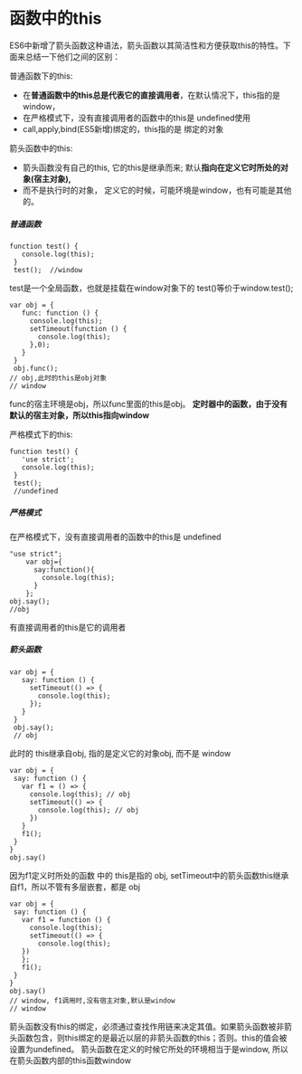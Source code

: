 # 函数中的this

ES6中新增了箭头函数这种语法，箭头函数以其简洁性和方便获取this的特性。下面来总结一下他们之间的区别：

普通函数下的this:

* 在**普通函数中的this总是代表它的直接调用者**，在默认情况下，this指的是window，
* 在严格模式下，没有直接调用者的函数中的this是 undefined使用
* call,apply,bind(ES5新增)绑定的，this指的是 绑定的对象

箭头函数中的this:

* 箭头函数没有自己的this, 它的this是继承而来; 默认**指向在定义它时所处的对象(宿主对象),**
* 而不是执行时的对象， 定义它的时候，可能环境是window，也有可能是其他的。

##### 普通函数

```
function test() { 
   console.log(this);  
 }  
 test();  //window
```

test是一个全局函数，也就是挂载在window对象下的 test()等价于window.test();

```
var obj = {  
   func: function () {  
     console.log(this); 
     setTimeout(function () {   
       console.log(this);
     },0);   
   }  
 }  
 obj.func(); 
// obj,此时的this是obj对象  
// window
```

func的宿主环境是obj，所以func里面的this是obj。 **定时器中的函数，由于没有默认的宿主对象，所以this指向window**

严格模式下的this:

```
function test() {  
   'use strict';  
   console.log(this); 
 }  
 test(); 
 //undefined   
```

##### 严格模式

在严格模式下，没有直接调用者的函数中的this是 undefined

```
"use strict";   
    var obj={   
      say:function(){   
        console.log(this);
      }  
    };  
obj.say();  
//obj  
```

有直接调用者的this是它的调用者

##### 箭头函数

```
var obj = {  
   say: function () {  
     setTimeout(() => {  
       console.log(this);
     });  
   }  
 }  
 obj.say(); 
 // obj  
```

此时的 this继承自obj, 指的是定义它的对象obj, 而不是 window

```
var obj = {  
 say: function () {  
   var f1 = () => {  
     console.log(this); // obj  
     setTimeout(() => {  
       console.log(this); // obj  
     })  
   }  
   f1();  
 }  
}   
obj.say() 
```

因为f1定义时所处的函数 中的 this是指的 obj, setTimeout中的箭头函数this继承自f1，所以不管有多层嵌套，都是 obj

```
var obj = {  
 say: function () {  
   var f1 = function () {  
     console.log(this);  
     setTimeout(() => {  
       console.log(this); 
   })  
   };  
   f1();  
 }  
}  
obj.say()
// window, f1调用时,没有宿主对象,默认是window 
// window  
```

箭头函数没有this的绑定，必须通过查找作用链来决定其值。如果箭头函数被非箭头函数包含，则this绑定的是最近以层的非箭头函数的this；否则。this的值会被设置为undefined。 箭头函数在定义的时候它所处的环境相当于是window, 所以在箭头函数内部的this函数window
